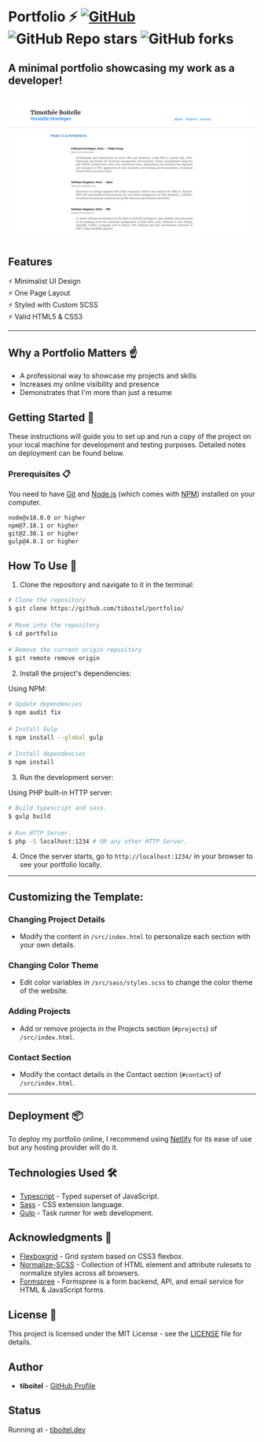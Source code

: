 # Portfolio ⚡️ [![GitHub](https://img.shields.io/github/license/tiboitel/portfolio)](https://github.com/tiboitel/portfolio/blob/main/LICENSE) ![GitHub Repo stars](https://img.shields.io/github/stars/tiboitel/portfolio) ![GitHub forks](https://img.shields.io/github/forks/tiboitel/portfolio)

## A minimal portfolio showcasing my work as a developer!

<h2 align="center">
  <img src="./exemple/portfolio-exemple.gif" alt="My Portfolio" width="600px" />
  <br>
</h2>

## Features

⚡️ Minimalist UI Design \
⚡️ One Page Layout\
⚡️ Styled with Custom SCSS\
⚡️ Valid HTML5 & CSS3

---

## Why a Portfolio Matters ☝️

- A professional way to showcase my projects and skills
- Increases my online visibility and presence
- Demonstrates that I'm more than just a resume

## Getting Started 🚀

These instructions will guide you to set up and run a copy of the project on your local machine for development and testing purposes. Detailed notes on deployment can be found below.

### Prerequisites 📋

You need to have [Git](https://git-scm.com) and [Node.js](https://nodejs.org/en/download/) (which comes with [NPM](http://npmjs.com)) installed on your computer.

```
node@v18.0.0 or higher
npm@7.18.1 or higher
git@2.30.1 or higher
gulp@4.0.1 or higher
```

## How To Use 🔧

1. Clone the repository and navigate to it in the terminal:

```bash
# Clone the repository
$ git clone https://github.com/tiboitel/portfolio/

# Move into the repository
$ cd portfolio

# Remove the current origin repository
$ git remote remove origin

```

2. Install the project's dependencies:

Using NPM:

```bash
# Update dependencies
$ npm audit fix

# Install Gulp
$ npm install --global gulp

# Install dependencies
$ npm install
```


3. Run the development server:

Using PHP built-in HTTP server:

```bash
# Build typescript and sass.
$ gulp build

# Run HTTP Server.
$ php -S localhost:1234 # OR any other HTTP Server.
```

4. Once the server starts, go to `http://localhost:1234/` in your browser to see your portfolio locally.

---

## Customizing the Template:

### Changing Project Details

- Modify the content in `/src/index.html` to personalize each section with your own details.

### Changing Color Theme

- Edit color variables in `/src/sass/styles.scss` to change the color theme of the website.

### Adding Projects

- Add or remove projects in the Projects section (`#projects`) of `/src/index.html`.

### Contact Section

- Modify the contact details in the Contact section (`#contact`) of `/src/index.html`.

---

## Deployment 📦

To deploy my portfolio online, I recommend using [Netlify](https://netlify.com) for its ease of use but any hosting provider will do it.

## Technologies Used 🛠️

- [Typescript](https://www.typescriptlang.org/) - Typed superset of JavaScript.
- [Sass](https://sass-lang.com/documentation) - CSS extension language.
- [Gulp](https://gulpjs.com/) - Task runner for web development.

## Acknowledgments 🎁

- [Flexboxgrid](https://github.com/kristoferjoseph/flexboxgrid) - Grid system based on CSS3 flexbox.
- [Normalize-SCSS](https://github.com/JohnAlbin/normalize-scss/) - Collection of HTML element and attribute rulesets to normalize styles across all browsers.
- [Formspree](https://formspree.io/) - Formspree is a form backend, API, and email service for HTML & JavaScript forms.

## License 📄

This project is licensed under the MIT License - see the [LICENSE](LICENSE) file for details.

## Author

- **tiboitel** - [GitHub Profile](https://github.com/tiboitel)

## Status

Running at - [tiboitel.dev](https://www.tiboitel.dev)
